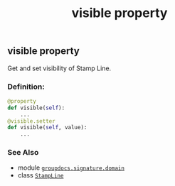 ﻿---
title: visible property
second_title: GroupDocs.Signature for Python via .NET API References
description: 
type: docs
url: /python-net/groupdocs.signature.domain/stampline/visible/
is_root: false
weight: 120
---

## visible property


Get and set visibility of Stamp Line.
### Definition:
```python
@property
def visible(self):
    ...
@visible.setter
def visible(self, value):
    ...
```

### See Also
* module [`groupdocs.signature.domain`](../../)
* class [`StampLine`](/signature/python-net/groupdocs.signature.domain/stampline)
